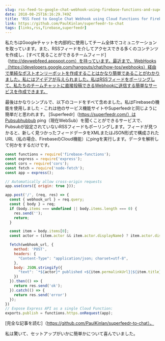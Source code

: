 ```yaml
---
slug: rss-feed-to-google-chat-webhook-using-firebase-functions-and-superfeedr
date: 2018-08-25T16:16:29.749Z
title: 'RSS Feed to Google Chat Webhook using Cloud Functions for Firebase and Superfeedr'
link: https://github.com/PaulKinlan/superfeedr-to-chat
tags: [links,rss,firebase,superfeedr]
---
```

私たちはGoogleチャットを内部的に使用してチーム全体でコミュニケーションを取っています。また、RSSフィードを介してアクセスできる多くのコンテンツを作成し、[すべて見ることができるチームフィード]（http://devwebfeed.appspot.com）を持っています。最近まで、WebHooks（https://developers.google.com/hangouts/chat/how-tos/webhooks）経由で単純なポストオンリーボットを作成することはかなり簡単であることがわかりました。私にはアイデアが与えられました。私はRSSフィードをポーリングして、私たちのチームチャットに直接投稿できるWebhookに送信する簡単なサービスを作成できます。

最後はかなりシンプルで、以下のコードをすべて含めました。私はFirebaseの機能を使用しました - これは他のサービス機能サイトやSuperfeedrと同じように簡単だと思われます。 [Superfeedr]（https://superfeedr.com/）はPubsubhubbub ping（現在WebSub）を聞くことができるサービスで、Pubsubが設定されていないRSSフィードもポーリングします。フィードが見つかると、新しく見つかったフィードデータをXMLまたはJSON形式で構成されたURL（私の場合、FirebaseのCloud機能）にpingを実行します。データを解析して何かをするだけです。


```javascript
const functions = require('firebase-functions');
const express = require('express');
const cors = require('cors');
const fetch = require('node-fetch');
const app = express();

// Automatically allow cross-origin requests
app.use(cors({ origin: true }));

app.post('/', (req, res) => {
  const { webhook_url } = req.query;
  const { body } = req;
  if (body.items === undefined || body.items.length === 0) {
    res.send('');
    return;
  }

  const item = body.items[0];
  const actor = (item.actor && item.actor.displayName) ? item.actor.displayName : body.title;

  fetch(webhook_url, {
    method: 'POST',
    headers: {
      "Content-Type": "application/json; charset=utf-8",
    },
    body: JSON.stringify({
      "text": `*${actor}* published <${item.permalinkUrl}|${item.title}>. Please consider <https://twitter.com/intent/tweet?url=${encodeURIComponent(body.items[0].permalinkUrl)}&text=${encodeURIComponent(body.items[0].title)}|Sharing it>.`
    })  
  }).then(() => {
    return res.send('ok');
  }).catch(() => {
    return res.send('error')
  });
})
// Expose Express API as a single Cloud Function:
exports.publish = functions.https.onRequest(app);
```


[完全な記事を読む]（https://github.com/PaulKinlan/superfeedr-to-chat）。

私は驚いて、セットアップがいかに簡単かについて喜んでいました。
